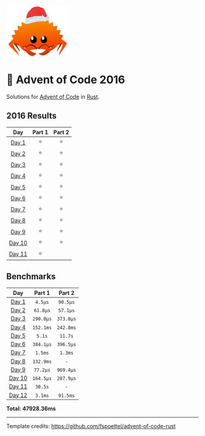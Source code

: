 <img src="./.assets/christmas_ferris.png" width="164">

# 🎄 Advent of Code 2016

Solutions for [Advent of Code](https://adventofcode.com/) in [Rust](https://www.rust-lang.org/).

<!--- advent_readme_stars table --->
## 2016 Results

| Day | Part 1 | Part 2 |
| :---: | :---: | :---: |
| [Day 1](https://adventofcode.com/2016/day/1) | ⭐ | ⭐ |
| [Day 2](https://adventofcode.com/2016/day/2) | ⭐ | ⭐ |
| [Day 3](https://adventofcode.com/2016/day/3) | ⭐ | ⭐ |
| [Day 4](https://adventofcode.com/2016/day/4) | ⭐ | ⭐ |
| [Day 5](https://adventofcode.com/2016/day/5) | ⭐ | ⭐ |
| [Day 6](https://adventofcode.com/2016/day/6) | ⭐ | ⭐ |
| [Day 7](https://adventofcode.com/2016/day/7) | ⭐ | ⭐ |
| [Day 8](https://adventofcode.com/2016/day/8) | ⭐ | ⭐ |
| [Day 9](https://adventofcode.com/2016/day/9) | ⭐ | ⭐ |
| [Day 10](https://adventofcode.com/2016/day/10) | ⭐ | ⭐ |
| [Day 11](https://adventofcode.com/2016/day/11) | ⭐ |   |
<!--- advent_readme_stars table --->

<!--- benchmarking table --->
## Benchmarks

| Day | Part 1 | Part 2 |
| :---: | :---: | :---:  |
| [Day 1](./src/bin/01.rs) | `4.5µs` | `90.5µs` |
| [Day 2](./src/bin/02.rs) | `61.8µs` | `57.1µs` |
| [Day 3](./src/bin/03.rs) | `290.0µs` | `373.0µs` |
| [Day 4](./src/bin/04.rs) | `152.1ms` | `242.8ms` |
| [Day 5](./src/bin/05.rs) | `5.1s` | `11.7s` |
| [Day 6](./src/bin/06.rs) | `384.1µs` | `396.5µs` |
| [Day 7](./src/bin/07.rs) | `1.5ms` | `1.3ms` |
| [Day 8](./src/bin/08.rs) | `132.9ms` | `-` |
| [Day 9](./src/bin/09.rs) | `77.2µs` | `969.4µs` |
| [Day 10](./src/bin/10.rs) | `164.5µs` | `287.9µs` |
| [Day 11](./src/bin/11.rs) | `30.5s` | `-` |
| [Day 12](./src/bin/12.rs) | `3.1ms` | `91.5ms` |

**Total: 47928.36ms**
<!--- benchmarking table --->

---


Template credits: https://github.com/fspoettel/advent-of-code-rust
